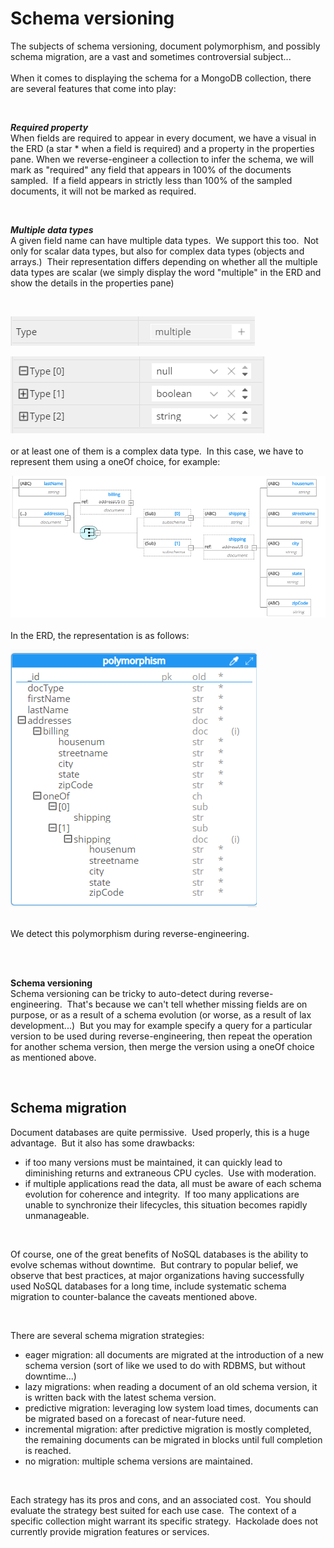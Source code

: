# Schema versioning

The subjects of schema versioning, document polymorphism, and possibly schema migration, are a vast and sometimes controversial subject...\
\
When it comes to displaying the schema for a MongoDB collection, there are several features that come into play:

&nbsp;

***Required property***\
When fields are required to appear in every document, we have a visual in the ERD (a star \* when a field is required) and a property in the properties pane. When we reverse-engineer a collection to infer the schema, we will mark as "required" any field that appears in 100% of the documents sampled.  If a field appears in strictly less than 100% of the sampled documents, it will not be marked as required.

&nbsp;

***Multiple data types***\
A given field name can have multiple data types.  We support this too.  Not only for scalar data types, but also for complex data types (objects and arrays.)  Their representation differs depending on whether all the multiple data types are scalar (we simply display the word "multiple" in the ERD and show the details in the properties pane)

&nbsp;

![Multiple data type - select](<lib/Multiple%20data%20types%20-%20select.png>)​

![Image](<lib/Multiple%20data%20types.png>)​\
\
or at least one of them is a complex data type.  In this case, we have to represent them using a oneOf choice, for example:

![Image](<lib/Polymorphism%20simple.png>)​\
\
In the ERD, the representation is as follows:

![Polymorphism ERD](<lib/Polymorphism%20ERD.png>)​

\
We detect this polymorphism during reverse-engineering.

\
&nbsp;

**Schema versioning**\
Schema versioning can be tricky to auto-detect during reverse-engineering.  That's because we can't tell whether missing fields are on purpose, or as a result of a schema evolution (or worse, as a result of lax development...)  But you may for example specify a query for a particular version to be used during reverse-engineering, then repeat the operation for another schema version, then merge the version using a oneOf choice as mentioned above.  

&nbsp;

## Schema migration

Document databases are quite permissive.&nbsp; Used properly, this is a huge advantage.&nbsp; But it also has some drawbacks:

* if too many versions must be maintained, it can quickly lead to diminishing returns and extraneous CPU cycles.&nbsp; Use with moderation.
* if multiple applications read the data, all must be aware of each schema evolution for coherence and integrity.&nbsp; If too many applications are unable to synchronize their lifecycles, this situation becomes rapidly unmanageable.

&nbsp;

Of course, one of the great benefits of NoSQL databases is the ability to evolve schemas without downtime.&nbsp; But contrary to popular belief, we observe that best practices, at major organizations having successfully used NoSQL databases for a long time, include systematic schema migration to counter-balance the caveats mentioned above. &nbsp;

&nbsp;

There are several schema migration strategies:

* eager migration: all documents are migrated at the introduction of a new schema version (sort of like we used to do with RDBMS, but without downtime...) &nbsp;
* lazy migrations: when reading a document of an old schema version, it is written back with the latest schema version.
* predictive migration: leveraging low system load times, documents can be migrated based on a forecast of near-future need.
* incremental migration: after predictive migration is mostly completed, the remaining documents can be migrated in blocks until full completion is reached.
* no migration: multiple schema versions are maintained.

&nbsp;

Each strategy has its pros and cons, and an associated cost.&nbsp; You should evaluate the strategy best suited for each use case.&nbsp; The context of a specific collection might warrant its specific strategy.&nbsp; Hackolade does not currently provide migration features or services.

